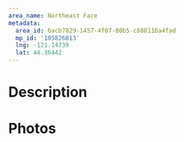 ```yaml
---
area_name: Northeast Face
metadata:
  area_id: 6acb7829-1457-4f07-80b5-c888116a4fad
  mp_id: '105826813'
  lng: -121.14739
  lat: 44.36442
---
```

# Description

# Photos

